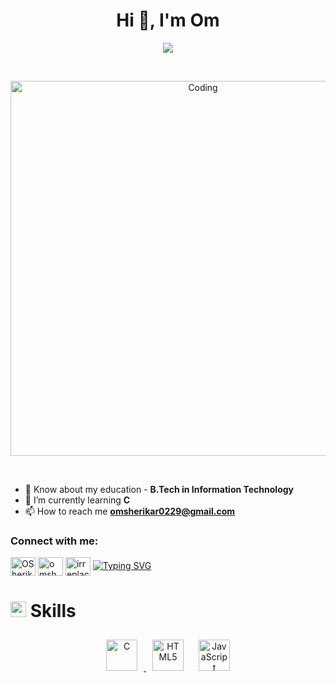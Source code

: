<h1 align="center">Hi 👋, I'm Om</h1>
<p align="center">
    <img src="https://readme-typing-svg.herokuapp.com?color=32CD32&width=600&height=38&lines=A+passionate+programmer+from+Maharashtra...;Problem+solver...;Exploring+the+world+of+tech...&center=true"></a>
</p>


<br>
<p align="center">
  <img alt="Coding" width="600" src="https://mir-s3-cdn-cf.behance.net/project_modules/fs/eef76b143584307.627d06916ce10.gif">
</p>
<br>






- 📄 Know about my education - **B.Tech in Information Technology**
- 🌱 I’m currently learning **C**
- 📫 How to reach me **omsherikar0229@gmail.com**


<h3 align="left">Connect with me:</h3>
<p align="left">
  <a href="https://twitter.com/OSherikar" target="blank"><img align="center" src="https://raw.githubusercontent.com/rahuldkjain/github-profile-readme-generator/master/src/images/icons/Social/twitter.svg" alt="OSherikar" height="30" width="40" /></a>
  <a href="https://linkedin.com/in/omsherikar0229" target="blank"><img align="center" src="https://raw.githubusercontent.com/rahuldkjain/github-profile-readme-generator/master/src/images/icons/Social/linked-in-alt.svg" alt="omsherikar0229" height="30" width="40" /></a>
  <a href="https://instagram.com/irreplaceable_om" target="blank"><img align="center" src="https://raw.githubusercontent.com/rahuldkjain/github-profile-readme-generator/master/src/images/icons/Social/instagram.svg" alt="irreplaceable_om" height="30" width="40" /></a>
<a href="#"><img src="https://readme-typing-svg.herokuapp.com?font=Hack+Nerd+Font&duration=2000&pause=500&color=E6EDF3&random=false&width=435&lines=Feel+free+to+connect+with+me+%F0%9F%98%8A+" alt="Typing SVG" /></a>

# <img src="https://media2.giphy.com/media/QssGEmpkyEOhBCb7e1/giphy.gif?cid=ecf05e47a0n3gi1bfqntqmob8g9aid1oyj2wr3ds3mg700bl&rid=giphy.gif" width="25"><b> Skills</b>
<div align="center">  
  <a href="https://www.cprogramming.com/" target="_blank">
    <img style="margin: 10px" src="https://profilinator.rishav.dev/skills-assets/c-original.svg" alt="C" height="50" />
     <a href="https://en.wikipedia.org/wiki/HTML5" target="_blank"><img style="margin: 10px" src="https://profilinator.rishav.dev/skills-assets/html5-original-wordmark.svg" alt="HTML5" height="50" /></a>
     <a href="https://www.javascript.com/" target="_blank"><img style="margin: 10px" src="https://profilinator.rishav.dev/skills-assets/javascript-original.svg" alt="JavaScript" height="50" /></a>  
 
</div>
